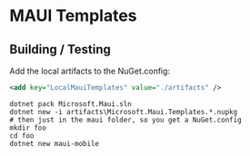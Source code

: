 
# MAUI Templates

## Building / Testing

Add the local artifacts to the NuGet.config:

```xml
<add key="LocalMauiTemplates" value="./artifacts" />
```

```dotnetcli
dotnet pack Microsoft.Maui.sln
dotnet new -i artifacts\Microsoft.Maui.Templates.*.nupkg
# then just in the maui folder, so you get a NuGet.config
mkdir foo
cd foo
dotnet new maui-mobile
```
